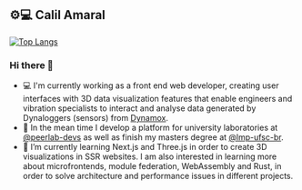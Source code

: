 ## ⚙️💻 Calil Amaral

<!-- 
[![Github stats](https://github-readme-stats.vercel.app/api?username=amaralc&include_all_commits=true&hide_border=true&hide_title=true&show_icons=true)](https://github.com/anuraghazra/github-readme-stats)
-->

[![Top Langs](https://github-readme-stats.vercel.app/api/top-langs/?username=amaralc&layout=compact&hide_border=true)](https://profile.codersrank.io/user/amaralc)

### Hi there 👋

- 💻 I'm currently working as a front end web developer, creating user interfaces with 3D data visualization features that enable engineers and vibration specialists to interact and analyse data generated by Dynaloggers (sensors) from [Dynamox](https://dynamox.net/).
- 🔭 In the mean time I develop a platform for university laboratories at [@peerlab-devs](https://github.com/peerlab-devs) as well as finish my masters degree at [@lmp-ufsc-br](https://github.com/lmp-ufsc-br).
- 🌱 I’m currently learning Next.js and Three.js in order to create 3D visualizations in SSR websites. I am also interested in learning more about microfrontends, module federation, WebAssembly and Rust, in order to solve architecture and performance issues in different projects.

<!--
**amaralc/amaralc** is a ✨ _special_ ✨ repository because its `README.md` (this file) appears on your GitHub profile.

Here are some ideas to get you started:

- 🔭 I’m currently working on a platform for university laboratories by @peerlab-devs.
- 🌱 I’m currently learning Next.js and Three.js in order to create 3D visualizations in SSR websites.
- 👯 I’m looking to collaborate on 3D visualization packages.
- 🤔 I’m looking for help with 
- 💬 Ask me about ...
- 📫 How to reach me: ...
- 😄 Pronouns: ...
- ⚡ Fun fact: ...
- 📚 Take a look at some of my projects available [here](https://github.com/amaralc/list-of-projects)


Check ideas for future updates: https://github.com/amaralc/github-readme-stats
-->
